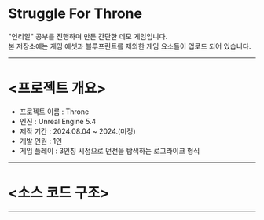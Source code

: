 Struggle For Throne
===================

"언리얼" 공부를 진행하며 만든 간단한 데모 게임입니다. <br>
본 저장소에는 게임 에셋과 블루프린트를 제외한 게임 요소들이 업로드 되어 있습니다.

* * *
<프로젝트 개요>
===============
* 프로젝트 이름 : Throne
* 엔진 : Unreal Engine 5.4
* 제작 기간 : 2024.08.04 ~ 2024.(미정)
* 개발 인원 : 1인
* 게임 플레이 : 3인칭 시점으로 던전을 탐색하는 로그라이크 형식

* * *
<소스 코드 구조>
=============

* * *



